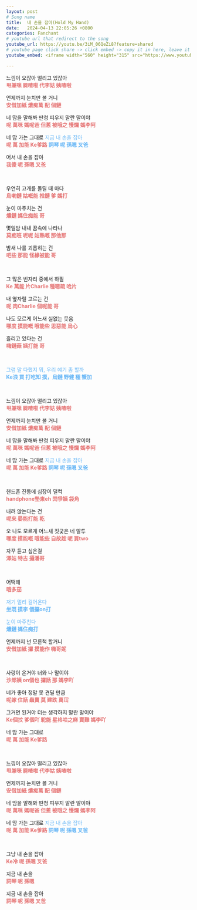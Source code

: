 ```yaml
---
layout: post
# Song name
title:  내 손을 잡아(Hold My Hand)
date:   2024-04-13 22:05:26 +0800
categories: Fanchant
# youtube url that redirect to the song
youtube_url: https://youtu.be/3iM_06QeZi8?feature=shared
# youtube page click share -> click embed -> copy it in here, leave it blank if dont 
youtube_embed: <iframe width="560" height="315" src="https://www.youtube.com/embed/3iM_06QeZi8?si=ZNvJKr59Wc5JwAX0" title="YouTube video player" frameborder="0" allow="accelerometer; autoplay; clipboard-write; encrypted-media; gyroscope; picture-in-picture; web-share" referrerpolicy="strict-origin-when-cross-origin" allowfullscreen></iframe>

---
```


<p>느낌이 오잖아 떨리고 있잖아<br><span style="color:#e57373;"><strong>甩兼咪 屙喳啦 代李姑 姨喳啦</strong></span></p>
<p>언제까지 눈치만 볼 거니<br><span style="color:#e57373;"><strong>安借加紙 燶痴萬 配 個鏈</strong></span></p>
<p>네 맘을 말해봐 딴청 피우지 말란 말이야<br><span style="color:#e57373;"><strong>呢 萬咪 媽呢爸 但蔥 被哦之 慢爛 媽李阿</strong></span></p>
<p>네 맘 가는 그대로 <span style="color:#64b5f6;">지금 내 손을 잡아</span><br><span style="color:#e57373;"><strong>呢 萬 加能 Ke爹路</strong></span> <span style="color:#64b5f6;"><strong>詞琴 呢 孫嗯 叉爸</strong></span></p>
<p>어서 내 손을 잡아<br><span style="color:#e57373;"><strong>我傻 呢 孫嗯 叉爸</strong></span></p>
<p>&nbsp;</p>
<p>우연히 고개를 돌릴 때 마다<br><span style="color:#e57373;"><strong>烏喲鏈 姑嘅能 推鏈 爹 媽打</strong></span></p>
<p>눈이 마주치는 건<br><span style="color:#e57373;"><strong>燶鏈 媽住痴能 哥</strong></span></p>
<p>몇일밤 내내 꿈속에 나타나<br><span style="color:#e57373;"><strong>莫痴班 呢呢 姑熟嘅 那他那</strong></span></p>
<p>밤새 나를 괴롭히는 건<br><span style="color:#e57373;"><strong>吧些 那能 怪緣被能 哥</strong></span></p>
<p>&nbsp;</p>
<p>그 많은 빈자리 중에서 하필<br><span style="color:#e57373;"><strong>Ke 萬能 片Charlie 種嗯疏 哈片</strong></span></p>
<p>내 옆자릴 고르는 건<br><span style="color:#e57373;"><strong>呢 肉Charlie 個呢能 哥</strong></span></p>
<p>나도 모르게 어느새 실없는 웃음<br><span style="color:#e57373;"><strong>哪度 摸能嘅 哦能些 思惡能 烏心</strong></span></p>
<p>흘리고 있다는 건<br><span style="color:#e57373;"><strong>嗨鏈菇 姨打能 哥</strong></span></p>
<p>&nbsp;</p>
<p><span style="color:#64b5f6;">그럼 말 다했지 뭐, 우리 얘기 좀 할까</span><br><span style="color:#64b5f6;"><strong>Ke浪 買 打吃知 摸，烏鏈 野健 種 蟹加</strong></span></p>
<p>&nbsp;</p>
<p>느낌이 오잖아 떨리고 있잖아<br><span style="color:#e57373;"><strong>甩兼咪 屙喳啦 代李姑 姨喳啦</strong></span></p>
<p>언제까지 눈치만 볼 거니<br><span style="color:#e57373;"><strong>安借加紙 燶痴萬 配 個鏈</strong></span></p>
<p>네 맘을 말해봐 딴청 피우지 말란 말이야<br><span style="color:#e57373;"><strong>呢 萬咪 媽呢爸 但蔥 被哦之 慢爛 媽李阿</strong></span></p>
<p>네 맘 가는 그대로 <span style="color:#64b5f6;">지금 내 손을 잡아</span><br><span style="color:#e57373;"><strong>呢 萬 加能 Ke爹路 </strong></span><span style="color:#64b5f6;"><strong>詞琴 呢 孫嗯 叉爸</strong></span></p>
<p>&nbsp;</p>
<p>핸드폰 진동에 심장이 덜컥<br><span style="color:#e57373;"><strong>handphone墊東eh 閃爭姨 袋角</strong></span></p>
<p>내려 앉는다는 건<br><span style="color:#e57373;"><strong>呢來 晏能打能 乾</strong></span></p>
<p>오 나도 모르게 어느새 짓궂은 네 말투<br><span style="color:#e57373;"><strong>哪度 摸能嘅 哦能些 自故趁 呢 買two</strong></span></p>
<p>자꾸 듣고 싶은걸<br><span style="color:#e57373;"><strong>澤姑 特古 攝潘哥</strong></span></p>
<p>&nbsp;</p>
<p>어떡해<br><span style="color:#e57373;"><strong>哦多茄</strong></span></p>
<p><span style="color:#64b5f6;">저기 멀리 걸어온다</span><br><span style="color:#64b5f6;"><strong>坐既 摸李 個攞on打</strong></span></p>
<p><span style="color:#64b5f6;">눈이 마주친다</span><br><span style="color:#64b5f6;"><strong>燶鏈 媽住痴打</strong></span></p>
<p>언제까지 넌 모른척 할거니<br><span style="color:#e57373;"><strong>安借加紙 攞 摸能作 嗨哥妮</strong></span></p>
<p>&nbsp;</p>
<p>사랑이 온거야 너와 나 말이야<br><span style="color:#e57373;"><strong>沙郎姨 on個也 攞話 那 媽李吖</strong></span></p>
<p>네가 좋아 정말 못 견딜 만큼<br><span style="color:#e57373;"><strong>呢嫁 住話 蟲賣 莫 建跌 萬冚</strong></span></p>
<p>그거면 된거야 더는 생각하지 말란 말이야<br><span style="color:#e57373;"><strong>Ke個抆 爹個吖 駝能 星格哈之麻 賣難 媽李吖</strong></span></p>
<p>네 맘 가는 그대로<br><span style="color:#e57373;"><strong>呢 萬 加能 Ke爹路</strong></span></p>
<p>&nbsp;</p>
<p>느낌이 오잖아 떨리고 있잖아<br><span style="color:#e57373;"><strong>甩兼咪 屙喳啦 代李姑 姨喳啦</strong></span></p>
<p>언제까지 눈치만 볼 거니<br><span style="color:#e57373;"><strong>安借加紙 燶痴萬 配 個鏈</strong></span></p>
<p>네 맘을 말해봐 딴청 피우지 말란 말이야<br><span style="color:#e57373;"><strong>呢 萬咪 媽呢爸 但蔥 被哦之 慢爛 媽李阿</strong></span></p>
<p>네 맘 가는 그대로 <span style="color:#64b5f6;">지금 내 손을 잡아</span><br><span style="color:#e57373;"><strong>呢 萬 加能 Ke爹路</strong></span><span style="color:#64b5f6;"><strong> 詞琴 呢 孫嗯 叉爸</strong></span></p>
<p>&nbsp;</p>
<p>그냥 내 손을 잡아<br><span style="color:#e57373;"><strong>Ke冷 呢 孫嗯 叉爸</strong></span></p>
<p>지금 내 손을<br><span style="color:#e57373;"><strong>詞琴 呢 孫嗯</strong></span></p>
<p>지금 내 손을 잡아<br><span style="color:#e57373;"><strong>詞琴 呢 孫嗯 叉爸</strong></span></p>
